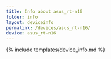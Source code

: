 ```yaml
---
title: Info about asus_rt-n16
folder: info
layout: deviceinfo
permalink: /devices/asus_rt-n16/
device: asus_rt-n16
---
```

{% include templates/device_info.md %}
